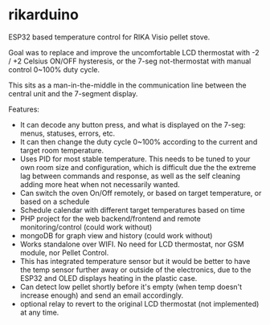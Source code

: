 # rikarduino

ESP32 based temperature control for RIKA Visio pellet stove.

Goal was to replace and improve the uncomfortable LCD thermostat with -2 / +2 Celsius ON/OFF hysteresis, or the 7-seg not-thermostat with manual control 0~100% duty cycle.

This sits as a man-in-the-middle in the communication line between the central unit and the 7-segment display. 

Features:
- It can decode any button press, and what is displayed on the 7-seg: menus, statuses, errors, etc.
- It can then change the duty cycle 0~100% according to the current and target room temperature.
- Uses PID for most stable temperature. This needs to be tuned to your own room size and configuration, which is difficult due the the extreme lag between commands and response, as well as the self cleaning adding more heat when not necessarily wanted.
- Can switch the oven On/Off remotely, or based on target temperature, or based on a schedule
- Schedule calendar with different target temperatures based on time
- PHP project for the web backend/frontend and remote monitoring/control (could work without)
- mongoDB for graph view and history (could work without)
- Works standalone over WIFI. No need for LCD thermostat, nor GSM module, nor Pellet Control.
- This has integrated temperature sensor but it would be better to have the temp sensor further away or outside of the electronics, due to the ESP32 and OLED displays heating in the plastic case.
- Can detect low pellet shortly before it's empty (when temp doesn't increase enough) and send an email accordingly.
- optional relay to revert to the original LCD thermostat (not implemented) at any time.
